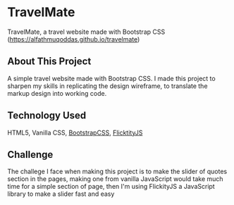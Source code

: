 # TravelMate
TravelMate, a travel website made with Bootstrap CSS (https://alfathmuqoddas.github.io/travelmate)

## About This Project
A simple travel website made with Bootstrap CSS. I made this project to sharpen my skills in replicating the design wireframe, to translate the markup design into working code. 

## Technology Used
HTML5, Vanilla CSS, [BootstrapCSS](https://getbootstrap.com), [FlicktityJS](https://flickity.metafizzy.co)

## Challenge
The challege I face when making this project is to make the slider of quotes section in the pages, making one from vanilla JavaScript would take much time for a simple section of page, then I'm using FlickityJS a JavaScript library to make a slider fast and easy

